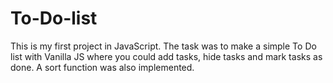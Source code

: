 # To-Do-list

This is my first project in JavaScript. The task was to make a simple To Do list with Vanilla JS where you could add tasks, hide tasks and mark tasks as done. A sort function was also implemented.
